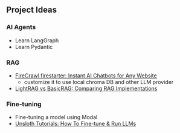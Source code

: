 ## Project Ideas

### AI Agents
* Learn LangGraph
* Learn Pydantic

### RAG
* [FireCrawl firestarter: Instant AI Chatbots for Any Website](https://github.com/firecrawl/firestarter)
  * customize it to use local chroma DB and other LLM provider
* [LightRAG vs BasicRAG: Comparing RAG Implementations](https://github.com/coleam00/ottomator-agents/tree/main/light-rag-agent)

### Fine-tuning
* Fine-tuning a model using Modal
* [Unsloth Tutorials: How To Fine-tune & Run LLMs](https://docs.unsloth.ai/basics/tutorials-how-to-fine-tune-and-run-llms)

